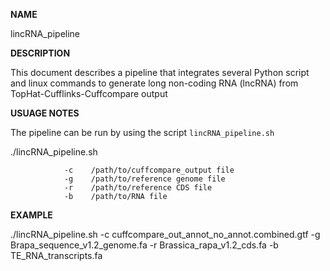 **NAME**

lincRNA_pipeline

**DESCRIPTION**

This document describes a pipeline that integrates several Python script and linux commands to generate long non-coding RNA (lncRNA) from TopHat-Cufflinks-Cuffcompare output

**USUAGE NOTES**

The pipeline can be run by using the script `lincRNA_pipeline.sh`

./lincRNA_pipeline.sh 

              	-c    /path/to/cuffcompare_output file
                -g    /path/to/reference genome file
                -r    /path/to/reference CDS file
                -b    /path/to/RNA file

**EXAMPLE**

./lincRNA_pipeline.sh -c cuffcompare_out_annot_no_annot.combined.gtf -g Brapa_sequence_v1.2_genome.fa -r Brassica_rapa_v1.2_cds.fa -b TE_RNA_transcripts.fa

